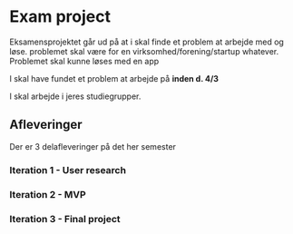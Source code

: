 # Exam project

Eksamensprojektet går ud på at i skal finde et problem at arbejde med og løse. problemet skal være for en virksomhed/forening/startup whatever. Problemet skal kunne løses med en app

I skal have fundet et problem at arbejde på **inden d. 4/3**



I skal arbejde i jeres studiegrupper. 



## Afleveringer

Der er 3 delafleveringer på det her semester



### Iteration 1 - User research





### Iteration 2 - MVP





### Iteration 3 - Final project





